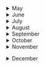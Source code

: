 
<details><summary>May</summary>

##### 25-05-2019
* [Bjarke Ingels says a style is "like a straitjacket"](https://www.dezeen.com/2019/05/22/bjarke-ingels-podcast-interview-style-time-sensitive/) #architecture #Ingels
* [She Had Stage 4 Lung Cancer, and a Mountain to Climb](https://www.nytimes.com/2019/05/22/sports/cancer-mother.html?module=inline) #aconcagua #mountains 
* [London Synphony orchestra, noche luminosa](http://martinwullich.com/london-symphony-orchestra-noche-luminosa/) #Simon Rattle

##### 26-05-2019
* [The 2019 Everest Death Toll Rises to 11](https://www.outsideonline.com/2397250/everest-death-toll-rises-10) #mountain
* [The Indiana Jones of Climate Science](https://www.outsideonline.com/2395102/john-all-scientist-climber-everest) #climate #mountain
* [Marcus Aurelius on Embracing Mortality and the Key to Living with Presence](https://www.brainpickings.org/2019/05/20/marcus-aurelius-meditations-mortality-presence/) #marco aurelio
* [Does Climbing Everest Alter Your Genetic Code?](https://www.outsideonline.com/2330801/does-climbing-everest-alter-your-genetic-code)  (!) #mountain #science #twins
 
###### 27-05-2019
* [How computing's first 'killer app' changed everything](https://www.bbc.com/news/business-47802280)
* [Putting Los Niños in Charge - Abasto Shopping or what to do for the children in...](https://www.nytimes.com/interactive/2019/05/27/travel/family-travel-buenos-aires-argentina.html?action=click&module=Top%20Stories&pgtype=Homepage) #nytimes #abasto

##### 28-05-2019
* [Fixing a toxic work culture: How to encourage active bystanders](https://mitsloan.mit.edu/ideas-made-to-matter/fixing-a-toxic-work-culture-how-to-encourage-active-bystanders)
* [The radical plan to change how antibiotics get developed](https://www.wired.com/story/the-radical-plan-to-change-how-antibiotics-get-developed/)
* [Merging financial savvy and engineering solutions](http://news.mit.edu/2019/student-james-fok-0528): _paradoxes_ about the academia and the financial state of the art
* [Productivity and the joy of doing things the hard way](https://www.wired.com/story/obsession-with-productivity/)

##### 29-05-2019
* [A harrowing journey up the world's fifth highest mountain](https://www.wired.com/story/makalu-mountain-climbing-gallery/) #mountain

##### 30-05-2019
* [The Compleat Guide to Digitizing Your LP Collection](http://blog.birdhouse.org/2011/02/20/digitizing-lps/comment-page-1/) #music
* [Bjarke Ingels says a style is "like a straitjacket"](https://www.dezeen.com/2019/05/22/bjarke-ingels-podcast-interview-style-time-sensitive/) #architecture

##### 31-05-2019
* [The glorius, almost-disconnected boredom of my walk in Japan](https://www.wired.com/story/six-weeks-100s-miles-hours-glorious-boredom-japan/?itm_campaign=BottomRelatedStories_Sections_1) #japan
</p>
</details>

<details><summary>June</summary>
 
##### 01-06-2019
* [A behavioral economist explores poverty and development](http://news.mit.edu/2019/pierre-luc-vautrey-behavioral-economist-0531) #economics #social sciences #humanities

##### 02-06-2019
* [What 10,000 Steps Will Really Get You](https://www.theatlantic.com/health/archive/2019/05/10000-steps-rule/590785/) #fitbit
* [The Ennui of the Fitbit](https://www.theatlantic.com/technology/archive/2015/07/the-ennui-of-the-fitbit/398129/) #fitbit

##### 03-06-2019
* [Boeing Built Deadly Assumptions Into 737 Max, Blind to a Late Design Change](https://www.nytimes.com/2019/06/01/business/boeing-737-max-crash.html?utm_source=pocket-newtab) #aviation

##### 04-06-2019
* [How Bruce Springsteen helped reelect Ronald Reagan](https://www.nationalreview.com/2019/06/bruce-springsteen-album-born-in-the-usa-ronald-reagan-reelection/?utm_source=pocket-newtab) #music

##### 05-06-2019
* ['It’s a miracle': Helsinki's radical solution to homelessness](https://www.theguardian.com/cities/2019/jun/03/its-a-miracle-helsinkis-radical-solution-to-homelessness?utm_source=pocket-newtab) #homeless

##### 06-06-2019
* [Scientists Save Schrödinger's Cat](https://gizmodo.com/scientists-save-schrodingers-cat-1835208353?utm_source=pocket-newtab)
* [A 3-D printer powered by machine vision and artificial intelligence](http://news.mit.edu/2019/inkbit-3d-printer-0604)

##### 07-06-2019
* [Why Should Immigrants ‘Respect Our Borders’? The West Never Respected Theirs](https://www.nytimes.com/2019/06/07/opinion/immigration-reparations.html?action=click&module=Opinion&pgtype=Homepage) #nytimes

##### 08-06-2019
* [Why Were Medieval Europeans So Obsessed With Long, Pointy Shoes?](https://www.atlasobscura.com/articles/medieval-europeans-pointy-shoes?) #cultural_insight #medieval #shoes
* [Energy expenditure using isotope-labelled water (2H218O), exercise performance, skeletal muscle enzyme activities and plasma biochemical parameters in humans during 95 days of endurance exercise with inadequate energy intake](https://www.ncbi.nlm.nih.gov/pubmed/9286604) via [Have We Really Found the Limit of Human Endurance?](https://www.outsideonline.com/2397917/human-endurance-limit-study)

##### 09-06-2019
* [Getting back to nature: how forest bathing can make us feel better](https://www.theguardian.com/environment/2019/jun/08/forest-bathing-japanese-practice-in-west-wellbeing) #nature #health

##### 10-06-2019
* [Applying to graduate school with impostor syndrome](http://gradadmissions.mit.edu/blog/you-are-not-alone-or-i-am-here) #psychology #syndrome
* [A YouTube binge helped invent a new way to diagnose Parkinson's](https://www.wired.co.uk/article/parkinsons-disease-diagnosis-faceprint) #parkinson #disease

##### 11-06-2019
* [They Introduced the World to Songs of Slavery. It Almost Broke Them](https://www.topic.com/they-introduced-the-world-to-songs-of-slavery-it-almost-broke-them?utm_source=pocket-newtab) #spirituals #music

##### 12-06-2019
* [Engineers set the standards](http://news.mit.edu/2019/joanne-yates-engineering-rules-0612) #standards
* [Cerro Torre alpine style](http://publications.americanalpineclub.org/articles/12198037500/Cerro-Torre-Alpine-Style) #Cerro_Torre #mountains
* [Cerro Torre query on American Alpine Club](http://publications.americanalpineclub.org/search/solr?all=cerro+torre) #Cerro_Torre

##### 13-06-2019
* [The disturbing return of scientific racism](https://www.wired.co.uk/article/superior-the-return-of-race-science-angela-saini) #science

##### 14-06-2019
* [How to build something that lasts 10000 years](http://www.bbc.com/future/story/20190611-how-to-build-something-that-lasts-10000-years) #engineering

##### 15-06-2019
* [Aerospace Projects Review Blog- Unbuilt aircraft and spacecraft projects](http://www.aerospaceprojectsreview.com/blog/) #aerospace #aircraft

##### 17-06-2019
* [Language wars: the 19 greatest linguistic spats of all time](https://www.theguardian.com/science/2019/jun/17/language-wars-18-greatest-linguistic-spats) #language #theguardian

##### 19-06-2019
* [How Necking Shaped the Giraffe](http://nautil.us/issue/41/selection/how-necking-shaped-the-giraffe-rp) #nature #nautil.us

##### 20-06-2019
* [Heathrow's expansion masterplan is a nightmare, but logistical genius](https://www.wired.co.uk/article/heathrow-expansion-masterplan-m25) #logistics

##### 21-06-2019
* [Glacial Trekking in Patagonia](https://www.ukclimbing.com/articles/destinations/patagonia_trekking-756) #patagonia

##### 22-06-2019
* [Argentina’s blackout and the storm-battered future of the grid](https://arstechnica.com/information-technology/2019/06/argentinas-blackout-and-the-storm-battered-future-of-the-grid/) #Ars_Technica 
* [Machine Learning: Living in the age of AI](http://video.wired.com/watch/machine-learning-living-in-the-age-of-ai-film) #Wired #documentary

##### 23-06-2019
* [Balconies branch out from Sou Fujimoto's tree-like tower in Montpellier](https://www.dezeen.com/2019/06/20/larbre-blanc-tower-sou-fujimoto-montpellier-france/) #architecture

##### 25-06-2019
* [The Hospital Is Too Damn Loud](https://www.theatlantic.com/health/archive/2019/06/too-many-hospital-sounds/592381/)
* [Weird, Wonderful Photos From Another Era](https://www.theatlantic.com/photo/2019/06/weird-wonderful-archival-photos/592426/) #memorabilia
* [Weird, Wonderful Photos From the Archives](https://www.theatlantic.com/photo/2018/01/weird-wonderful-photos-from-the-archives/551378/)

##### 26-06-2019
* [OK, So Here’s The Real Story Of Where ‘OK’ Comes From](https://www.huffpost.com/entry/origin-of-ok-expression-video_n_6133026)
* [Who Has Jurisdiction for Crimes Committed in Space?](http://mentalfloss.com/article/584985/who-has-jurisdiction-for-crimes-committed-in-space) #law

##### 28-06-2019
* [Translating proteins into music, and back](http://news.mit.edu/2019/translating-proteins-music-0626) #MIT #proteins_becomes_music

##### 29-06-2019
* [Tokyo in the 1970s, a pre-blade runner city](https://www.designboom.com/art/tokyo-in-the-1970s-pre-blade-runner-city-photos-by-greg-girard-06-10-2019/) #photography

##### 30-06-2019
* [Game of Thrones: a battle of reality versus fantasy](https://www.wired.com/story/game-of-thrones-a-battle-of-reality-versus-fantasy/) #wired #Yuval Noah Harari
</p>
</details>

<details><summary>July</summary>
 
##### 01-07-2019
* [The Music of silks](http://news.mit.edu/2012/the-music-of-the-silks-1128) #MIT #music

##### 03-07-2019
* [Why plants don’t die from cancer](https://theconversation.com/why-plants-dont-die-from-cancer-119184) #Chernobyl #cancer #nature

##### 04-07-2019
* [The clever cryptography behind Apple's 'Find my' feature](https://www.wired.com/story/apple-find-my-cryptography-bluetooth/) #Apple #cryptography

##### 07-07-2019
* [Top British churches of the past 100 years](https://www.theguardian.com/artanddesign/2019/jul/06/100-churches-100-years-twentieth-century-society-top-british-chruches-past-100-years) #architecture #british #the_guardian

##### 08-07-2019
* [A Mountaineer’s Choice to Never Have Kids](https://www.outsideonline.com/2258581/mountaineers-choice-be-sterilized-climbing) #mountain

##### 10-07-2019
* [Why we see the colors of faces differently than other things](https://www.wired.com/story/why-we-see-the-colors-of-faces-differently-than-other-things/) #perception #wired

##### 12-07-2019
* [A retired teacher found some seahorses off Long Beach. Then he built a secret world for them](https://www.latimes.com/science/la-sci-col1-seahorse-pacific-california-20190709-htmlstory.html?utm_source=pocket-newtab) #science #seahorses

##### 14-07-2019
* [Quiénes pueden llevar la ciencia de los datos a la función pública](https://www.lanacion.com.ar/economia/quienes-pueden-llevar-la-ciencia-de-los-datos-a-la-funcion-publica141x-10-cm-nid2267273) #science #scrapping #accesibility #sarraute #data #argentina

##### 15-07-2019
* [Have Smartphones Destroyed a Generation?](https://www.theatlantic.com/magazine/archive/2017/09/has-the-smartphone-destroyed-a-generation/534198/) #insight

##### 16-07-2019
* [The end of capitalism has begun](https://www.theguardian.com/books/2015/jul/17/postcapitalism-end-of-capitalism-begun) #economics

##### 19-07-2019
* [Notre-Dame came far closer to collapsing than people knew. This is how it was saved](https://www.nytimes.com/interactive/2019/07/16/world/europe/notre-dame.html?utm_source=pocket-newtab) #Notre_Dame

##### 22-07-2019
* [How the Plastics Industry Is Fighting to Keep Polluting the World](https://theintercept.com/2019/07/20/plastics-industry-plastic-recycling/?utm_source=pocket-newtab)
* [Do our pets ever really love us – or do they just stick around for the food?](https://www.theguardian.com/lifeandstyle/2019/jul/16/do-our-pets-ever-really-love-us-or-do-they-just-stick-around-for-the-food?utm_source=pocket-newtab)

##### 23-07-2019
* [How air conditioning created the modern city](https://www.theguardian.com/cities/2018/aug/14/how-air-conditioning-created-modern-city) #insight #cities #urbanism

##### 29-07-2019
* [Towards New Musics: What the future holds for sound creativity](https://www.media.mit.edu/articles/towards-new-musics-what-the-future-holds-for-sound-creativity/) #MIT #Music

##### 30-07-2019
* [The patient mathematician](http://news.mit.edu/2019/wei-zhang-math-collaboration-0729) #MIT #mathematician

</p>
</details>


<details><summary>August</summary>
 
##### 01-08-2019
 
 * [This Is the Beginning of the End of the Beef Industry](https://www.outsideonline.com/2399736/impossible-foods-beyond-meat-alt-meat?utm_source=pocket-newtab) #economics #beef
 
##### 02-08-2019
 * [Why You Need to Make a 'When I Die' File—Before It's Too Late](https://time.com/5640494/why-you-need-to-make-a-when-i-die-file-before-its-too-late/?utm_source=pocket-newtab) #insight #xiam

##### 03-08-2019
 * [‘I don’t smell!’ Meet the people who have stopped washing](https://www.theguardian.com/lifeandstyle/2019/aug/05/i-dont-smell-meet-the-people-who-have-stopped-washing) #the_guardian #marketing #cultural

##### 04-08-2019
* [The Dollar-And-Cents Case Against Hollywood’s Exclusion of Women](https://fivethirtyeight.com/features/the-dollar-and-cents-case-against-hollywoods-exclusion-of-women/) #economics #gender #psychology

##### 07-08-2019
* [The myth of self-control](https://www.vox.com/science-and-health/2016/11/3/13486940/self-control-psychology-myth) #xiam #psychology #behaviour

##### 11-08-2019
* [The Benefits of Optimism Are Real](https://www.theatlantic.com/health/archive/2013/03/the-benefits-of-optimism-are-real/273306/) #resilience

##### 12-08-2019
* [Does cable news shape your views?](http://news.mit.edu/2019/partisan-cable-news-0808) #MIT #insight #media

##### 13-08-2019
* [The World’s Wealthiest Family Gets $4 Million Richer Every Hour](https://www.bloomberg.com/features/richest-families-in-the-world/?utm_source=pocket-newtab) #Bloomberg #insight #economy

##### 14-08-2019
* [Inside DeepMind's epic mission to solve science's trickiest problem](https://www.wired.co.uk/article/deepmind-protein-folding)

##### 16-08-2019
* [Aga Khan Program in Islamic Architecture](https://architecture.mit.edu/history-theory-and-criticism/program/aga-khan-program-islamic-architecture) #islamic #architecture

##### 18-08-2019
* [For Women Musicians, Maybelle Carter Set The Standard And Broke The Mold](https://www.npr.org/2019/08/13/748415932/for-women-musicians-maybelle-carter-set-the-standard-and-broke-the-mold) #music #country

##### 19-08-2019
* [Why Are Little Kids in Japan So Independent?](https://www.citylab.com/transportation/2015/09/why-are-little-kids-in-japan-so-independent/407590/) #japan #behaviour #social #citylab 
* [The world’s top deepfake artist is wrestling with the monster he created](https://www.technologyreview.com/s/614083/the-worlds-top-deepfake-artist-is-wrestling-with-the-monster-he-created/) #deepfake #ai

##### 20-08-2019
* [How Language Shapes Our Perception of Reality](https://www.fastcompany.com/40585591/how-language-shapes-our-perception-of-reality) #language #insight #cognitive #perception 

##### 22-08-2019
* [UK rail line becomes first in world to be powered by solar farm](https://www.theguardian.com/business/2019/aug/22/wessex-rail-line-plugs-into-solar-power) #solar #environment #the_guardian

##### 22-08-2019
* [There’s a dark side to meditation that no one talks about](https://qz.com/993465/theres-a-dark-side-to-meditation-that-no-one-talks-about/) #meditation #zen #insight #health #mental #makyo

##### 30-08-2019
* [A very deep dive into iOS Exploit chains found in the wild](https://googleprojectzero.blogspot.com/2019/08/a-very-deep-dive-into-ios-exploit.html?m=1) #security #ios #apple

</p>
</details>
<details><summary>September</summary>
 
##### 02-09-2019
* [How to Really Listen to Music](https://www.theparisreview.org/blog/2019/08/22/how-to-actually-listen-to-music/) #music #insight
* [MIT report examines how to make technology work for society](https://workofthefuture.mit.edu/sites/default/files/2019-09/WorkoftheFuture_Report_Shaping_Technology_and_Institutions.pdf) #insight #work #future #MIT

##### 06-09-2019
 * [Malcolm Gladwell on the consequences of misreading a stranger](https://www.theguardian.com/news/audio/2019/sep/06/malcolm-gladwell-on-the-consequences-of-misreading-a-stranger-podcast) #insight #ideas

##### 07-09-2019
 * [David Fincher's opening titles retrospective](https://www.artofthetitle.com/feature/david-fincher-a-film-title-retrospective/) #filming #insight
 
##### 10-09-2019
 * [Uncovering links between architecture, politics, and society](http://news.mit.edu/2019/timothy-hyde-architecture-0910) #architecture #insight #politics #social

##### 11-09-2019
 * [A New Timeline of the Day the Dinosaurs Began to Die Out](https://www.nytimes.com/2019/09/10/science/chicxulub-asteroid-impact-dinosaurs.html?fallback=0&recId=1Qi26NIRawnyRM5t848qasKc8D9&locked=0&geoContinent=SA&geoRegion=C&recAlloc=control&geoCountry=AR&blockId=home-discovery-vi-prg&imp_id=533783821&action=click&module=Discovery&pgtype=Homepage) #insight #science #dinosaur

##### 13-09-2019
 * [When rats work to protect human safety](http://news.mit.edu/2019/jia-hui-lee-student-0906) #cultural relations #insight #nature #animals #rats
 
##### 16-09-2019
 * [Flirty or Friendzone? New AI Scans Your Texts for True Love](https://www.wired.com/story/ai-apps-texting-flirting-romance/?bxid=5cec24ecfc942d3ada051eca&cndid=52112228&esrc=Wired_etl_load&source=EDT_WIR_NEWSLETTER_0_DAILY_ZZ&utm_brand=wired&utm_campaign=aud-dev&utm_mailing=WIR_Daily_091619&utm_medium=email&utm_source=nl&utm_term=list1_p2) #relations #insight #wired #ai
 
##### 20-09-2019
 * [AI Could Reinvent Medicine—Or Become a Patient's Nightmare](https://www.wired.com/story/ai-could-reinvent-medicineor-become-a-patients-nightmare/?bxid=5cec24ecfc942d3ada051eca&cndid=52112228&esrc=Wired_etl_load&source=EDT_WIR_NEWSLETTER_0_DAILY_ZZ&utm_brand=wired&utm_campaign=aud-dev&utm_mailing=WIR_Daily_091919&utm_medium=email&utm_source=nl&utm_term=list2_p4) #Wired #AI #medicine

##### 25-09-2019
 * [Open-minded people have a different visual perception of reality](https://qz.com/997679/open-minded-people-have-a-different-visual-perception-of-reality/) #perception #insight

##### 26-09-2019
 * [Curiosity Depends on What You Already Know](http://nautil.us/issue/33/attraction/curiosity-depends-on-what-you-already-know) #curiosity #insight #mindset
 
##### 27-09-2019
 * [how to do nothing](https://medium.com/@the_jennitaur/how-to-do-nothing-57e100f59bbb) #insight #mindset #idea
 * [Jenny Odell on why we need to learn to do nothing: ‘It's a reminder that you're alive’](https://www.theguardian.com/lifeandstyle/2019/sep/27/jenny-odell-on-why-we-need-to-learn-to-do-nothing-its-a-reminder-that-youre-alive) #insight #mindset #idea
 
##### 30-09-2019
 * [Using math to blend musical notes seamlessly](http://news.mit.edu/2019/math-portamento-music-0927) #portamento #music #idea
</p>
</details>
<details><summary>October</summary>

##### 09-10-2019
 * [This AI Can Spot Art Forgeries by Looking at One Brushstroke](https://www.technologyreview.com/s/609524/this-ai-can-spot-art-forgeries-by-looking-at-one-brushstroke/) #ai #algorithm #technology_review

##### 11-10-2019
 * [Personalized medicine: Time for one-person trials](https://www.nature.com/news/personalized-medicine-time-for-one-person-trials-1.17411) #trial #xiam #nature #science
 
 * [Patient-Customized Oligonucleotide Therapy for a Rare Genetic Disease](https://www.nejm.org/doi/full/10.1056/NEJMoa1813279) #trial #xiam #personal_drug #science

* [Scientists Designed a Drug for Just One Patient](https://www.nytimes.com/2019/10/09/health/mila-makovec-drug.html) #trial #xiam #personal_drug #science

##### 12-10-2019
 * [Busting the myth that depression doesn't affect people in poor countries](https://www.theguardian.com/society/2019/apr/30/busting-the-myth-that-depression-doesnt-affect-people-in-poor-countries) #disorder #depression #the_guardian

##### 13-10-2019
 * [The mystery of the missing Leonardo: where is Da Vinci’s $450m Jesus?](https://www.theguardian.com/artanddesign/2019/oct/13/leonardo-da-vinci-salvator-mundi-jesus-louvre-exhibition) #missing #leonardo_da_vinci #the_guardian #art
 
##### 14-10-2019
 * [Digital dystopia: how algorithms punish the poor](https://www.theguardian.com/technology/2019/oct/14/automating-poverty-algorithms-punish-poor) #algorithm #poverty #the_guardian #insight

##### 16-10-2019
 * [How the Bauhaus Kept the Nazis at Bay, Until It Couldn’t](https://www.citylab.com/design/2019/03/walter-gropius-bauhaus-art-school-nazi-germany-anniversary/583999/) #bauhaus #architecture #regime #citylab
 
##### 19-10-2019
 * [Catalonia has created a new kind of online activism. Everyone should pay attention](https://www.wired.co.uk/article/barcelonia-riots-catalonia-protests-news) #barcelona #friend-to-friend #topology #anonymity #social_activism

##### 19-10-2019
 * [Deploying drones to prepare for climate change](http://news.mit.edu/2019/norhan-bayomi-drones-climate-change-1004) #insight #drones #MIT #climate_change #climate_refugees
 
##### 24-10-2019
 * [Carl Safina Is Certain Your Dog Loves You](https://www.nytimes.com/2019/10/21/science/carl-safina-animal-cognition.html) #insight #dog #science #cognition
 * [Hello quantum world! Google publishes landmark quantum supremacy claim](https://www.nature.com/articles/d41586-019-03213-z) #google #quantum #computing #nature
 * [Why sexist bias in natural history museums really matters](https://www.theguardian.com/science/shortcuts/2019/oct/23/bad-science-sexist-bias-natural-history-museums-specimens) #google #sexism #bias #the_guardian #museum

##### 25-10-2019
 * [The Necessity of Musical Hallucinations](http://nautil.us/issue/77/underworlds/the-necessity-of-musical-hallucinations-rp) #insight #music #science #cognition
 
##### 26-10-2019
 * [Comic strips, goofy snaps and mirror selfies: inside Prince’s private archive](https://www.theguardian.com/music/2019/oct/26/prince-private-archive-memoir-comic-strips-snaps-selfies) #Prince #music
 
##### 29-10-2019
 * [State of the Art: Banksy’s legendary prank reveals the paradox of spectacle](http://dailytrojan.com/2018/10/23/state-of-the-art-banksys-legendary-prank-reveals-the-paradox-of-spectacle/) #Banksy #art #paradox
 
##### 30-10-2019
 * ['Sober but very immoral': What Victorian-era 'poverty maps' tell us about London today](https://www.theguardian.com/cities/2019/oct/30/what-victorian-era-poverty-maps-tell-us-about-london-today) #poverty #data_visualization #maps #the_guardian

##### 30-10-2019
 * [She climbed Everest nine times and set a world record – so why doesn’t she have sponsors?](https://www.theguardian.com/world/2019/oct/31/mount-everest-lhakpa-sherpa-climbed-nine-times-world-record) #sponsorship #everest #the_guardian #tibetan_woman `“If there weren’t any Sherpas,” she tells me, “nobody could climb Everest”`
 
</p>
</details>
<details><summary>November</summary>

##### 4-11-2019
* [Blue spaces: why time spent near water is the secret of happiness](https://www.theguardian.com/lifeandstyle/2019/nov/03/blue-space-living-near-water-good-secret-of-happiness) #insight #nature

##### 7-11-2019
* [Philip Glass Is Too Busy to Care About Legacy](https://www.nytimes.com/2019/11/07/arts/music/philip-glass-akhnaten-met-opera.html?action=click&module=Editors%20Picks&pgtype=Homepages) #insight #music #minimalism

##### 8-11-2019
* [If traumatic brain injuries can impact the parts of the brain responsible for personality, judgment, and impulse control, maybe injury should be a mitigating factor in criminal trials](https://longreads.com/2019/10/22/the-final-five-percent/) #brain #justice #science #judgment

##### 10-11-2019
* [The Story of Sandworm, the Kremlin's Most Dangerous Hackers](https://www.wired.com/story/sandworm-kremlin-most-dangerous-hackers/) #wired #hackers

##### 12-11-2019
* [The ABCs of SOS](https://www.outsideonline.com/2404816/wilderness-rescue-emergency-tips) #rescue #tips
* [China's social credit system is coming for businesses too](https://www.wired.co.uk/article/china-corporate-social-credit-system-companies) #economics #china

##### 13-11-2019
* [Where Do Hippos Wander? An Aquatic Mystery, Solved](https://www.wired.com/story/where-do-hippos-wander/) #hippos #science #insight #wandering #wired

##### 14-11-2019
* [New artificial intelligence system automatically evolves to evade internet censorship](https://techxplore.com/news/2019-11-artificial-intelligence-automatically-evolves-evade.html) #censorship #algorithm #ai

##### 15-11-2019
* [Why Lionel Messi is the perfect mathematician](http://www.maths.ox.ac.uk/node/33660) #Messi #mathematics #insight

##### 16-11-2019
* [Tesis de doctorado del Dr. René Favaloro](http://blog.sedici.unlp.edu.ar/2019/05/09/tesis-del-dr-rene-favaloro-disponible-en-sedici/) #Favaloro #science #digital

##### 17-11-2019
* [Nestlé Is Sucking the World’s Aquifers Dry](https://longreads.com/2017/10/04/nestle-is-sucking-the-worlds-aquifers-dry/) #natural_resources #water #scarcity

##### 19-11-2019
* [How Discovering an Equation for Altruism Cost George Price Everything](http://nautil.us/blog/how-discovering-an-equation-for-altruism-cost-george-price-everything) #altruism #science #nautil.us #equation #mathematics
* [New boiler, £0? The plumber, hairdresser and beautician who work for free](https://www.theguardian.com/money/2019/nov/19/new-altruists-hairdresser-plumber-beautician-work-for-free-rough-sleepers-haircuts) #altruism #the_guardian #society

##### 20-11-2019
* [Drawing With Drones Over the Salt Flats of Bolivia](https://www.wired.com/story/drones-salt-flats-bolivia-gallery/) #Bolivia #nature #photography #dron #wired
* [How the Dumb Design of a WWII Plane Led to the Macintosh](https://www.wired.com/story/how-dumb-design-wwii-plane-led-macintosh/) #design #insight #ideas #wired

##### 21-11-2019
* [Cells That ‘Taste’ Danger Set Off Immune Responses](https://www.quantamagazine.org/tuft-cells-that-taste-danger-set-off-immune-responses-20191115/) #xiam #autoimmune #insight

##### 22-11-2019
* [Women suffer needless pain because almost everything is designed for men](https://www.vox.com/future-perfect/2019/4/17/18308466/invisible-women-pain-gender-data-gap-caroline-criado-perez) #unbiased #gender #insight

##### 23-11-2019
* [Why did Iran shut off the internet for the entire country?](https://www.vox.com/recode/2019/11/21/20975920/iran-internet-protests-reset-podcast) #Irán #firewall #network

##### 27-11-2019
* [Observing the cell in its native state: Imaging subcellular dynamics in multicellular organisms](https://science.sciencemag.org/content/360/6386/eaaq1392/tab-figures-data) #xiam #autoimmune #insight #nature

##### 27-11-2019
* [The Japanese words for “space” could change your view of the world](https://qz.com/1181019/the-japanese-words-for-space-could-change-your-view-of-the-world/) #tour-of-thought #japanese #insight #space
</p>
</details>

</p>
</details>
<details><summary>December</summary>
 
##### 2-12-2019
* [How Notre Dame is being rebuilt from 50 billion scraps of data](https://www.wired.co.uk/article/notre-dame) #laser #photogrammetry #architecture #church #notre_dame
* [What’s at Stake Is the Future of Humankind](https://www.patagonia.com/blog/2019/03/whats-at-stake-is-the-future-of-humankind/) #Yvon_Chouinard #insight #ideas #human_race #patagonia
* [The Atlas Obscura Guide To London](https://www.atlasobscura.com/things-to-do/london-england) #tourism #london #unknown

##### 4-12-2019
* [What I've learned from 10,000 nights at the theatre](https://www.theguardian.com/stage/2019/dec/04/what-ive-learned-from-10000-nights-at-the-theatre) #the_guardian #theater #insight

##### 4-12-2019
* [The Champion Who Picked a Date to Die](https://www.nytimes.com/interactive/2019/12/05/sports/euthanasia-athlete.html?action=click&module=Top%20Stories&pgtype=Homepage) #nytimes #hope #euthanasia #sports #death

##### 9-12-2019
* [Small talk is cheap: Finland could teach us the art of keeping quiet](https://www.theguardian.com/lifeandstyle/shortcuts/2019/may/29/small-talk-finns-could-teach-us-art-of-staying-quiet) #the_guardian #finland #silence #culture

##### 11-12-2019
* [Yuval Noah Harari Is Worried About Our Souls](http://nautil.us/issue/67/reboot/yuval-noah-harari-is-worried-about-our-souls) #nautilus #insight #science #yuval_harari

##### 12-12-2019
* [How visualising death can help us accept it](https://www.theguardian.com/society/video/2019/dec/12/how-visualising-death-can-help-us-accept-it-video) #death #insight

##### 13-12-2019
* [The Humanoid Stain](https://thebaffler.com/salvos/the-humanoid-stain-ehrenreich) #insight #art #ancient #the_baffler

##### 16-12-2019
* [
After 25 years of being homeless, I learned there’s one simple thing you can do to help](https://www.theguardian.com/books/2018/jun/25/after-25-years-of-being-homeless-i-learned-theres-one-simple-thing-you-can-do-to-help-gregory-p-smith) #insight #life #valentín #invisible

##### 17-12-2019
* [Welcome to Pleistocene Park](https://www.theatlantic.com/magazine/archive/2017/04/pleistocene-park/517779/) #science #mammuth #pleistocene #the_atlantic
* [How do blind people enjoy the Mona Lisa?](https://www.bbc.com/news/av/world-us-canada-49491206/how-do-blind-people-enjoy-the-mona-lisa) #3d #blindness #art

##### 18-12-2019
* [Practice makes perfect, but not always](https://www.steinway.com/news/features/practice-practice) #education #piano #music #perseverance

##### 19-12-2019
* [La edad, al parecer, sí está en tu mente](https://www.nytimes.com/es/2019/10/23/espanol/ciencia-y-tecnologia/envejecer.html) #health #science

##### 21-12-2019
* [He was a musical warlock: reflecting on Frank Zappa's greatest album at 50](https://www.theguardian.com/music/2019/dec/13/fank-zappa-hot-rats-album-music-anniversary) #zappa #music

##### 21-12-2019
* [It’s Putin’s World. We Just Live in It](https://www.nytimes.com/2019/12/23/world/europe/russia-putin.html?action=click&module=Top%20Stories&pgtype=Homepage) #russia #politics #policy #state_of_the_art

##### 21-12-2019
* [New York City introduces bill to make glass buildings more bird-friendly](https://www.dezeen.com/2019/12/20/new-york-city-bird-bill-glass-buildings/) #birds #protection #bill #legislation

</p>
 
</p>
</details>
